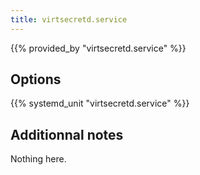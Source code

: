 ```yaml
---
title: virtsecretd.service
---
```


{{% provided_by "virtsecretd.service" %}}

## Options

{{% systemd_unit "virtsecretd.service" %}}

## Additionnal notes

Nothing here.